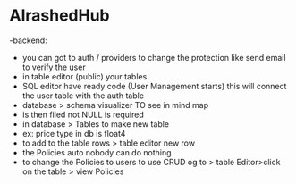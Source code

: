 # AlrashedHub

-backend:

- you can got to auth / providers to change the protection like send email to verify the user
- in table editor (public) your tables
- SQL editor have ready code (User Management starts) this will connect the user table with the auth table
- database > schema visualizer TO see in mind map
- is then filed not NULL is required
- in database > Tables to make new table
- ex: price type in db is float4
- to add to the table rows > table editor new row
- the Policies auto nobody can do nothing
- to change the Policies to users to use CRUD og to > table Editor>click on the table > view Policies
